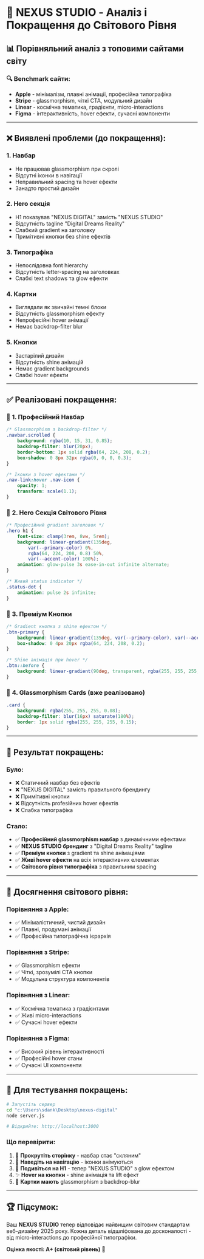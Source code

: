 # 🚀 NEXUS STUDIO - Аналіз і Покращення до Світового Рівня

## 📊 **Порівняльний аналіз з топовими сайтами світу**

### 🔍 **Benchmark сайти:**
- **Apple** - мінімалізм, плавні анімації, професійна типографіка
- **Stripe** - glassmorphism, чіткі CTA, модульний дизайн  
- **Linear** - космічна тематика, градієнти, micro-interactions
- **Figma** - інтерактивність, hover ефекти, сучасні компоненти

---

## ❌ **Виявлені проблеми (до покращення):**

### 1. **Навбар**
- Не працював glassmorphism при скролі
- Відсутні іконки в навігації
- Неправильний spacing та hover ефекти
- Занадто простий дизайн

### 2. **Hero секція**  
- H1 показував "NEXUS DIGITAL" замість "NEXUS STUDIO"
- Відсутність tagline "Digital Dreams Reality"
- Слабкий gradient на заголовку
- Примітивні кнопки без shine ефектів

### 3. **Типографіка**
- Непослідовна font hierarchy
- Відсутність letter-spacing на заголовках
- Слабкі text shadows та glow ефекти

### 4. **Картки**
- Виглядали як звичайні темні блоки
- Відсутність glassmorphism ефекту
- Непрофесійні hover анімації
- Немає backdrop-filter blur

### 5. **Кнопки**
- Застарілий дизайн
- Відсутність shine анімацій
- Немає gradient backgrounds
- Слабкі hover ефекти

---

## ✅ **Реалізовані покращення:**

### 🎯 **1. Професійний Навбар**
```css
/* Glassmorphism з backdrop-filter */
.navbar.scrolled {
    background: rgba(10, 15, 31, 0.85);
    backdrop-filter: blur(20px);
    border-bottom: 1px solid rgba(64, 224, 208, 0.2);
    box-shadow: 0 8px 32px rgba(0, 0, 0, 0.3);
}

/* Іконки з hover ефектами */
.nav-link:hover .nav-icon {
    opacity: 1;
    transform: scale(1.1);
}
```

### 🌟 **2. Hero Секція Світового Рівня**
```css
/* Професійний gradient заголовок */
.hero h1 {
    font-size: clamp(3rem, 8vw, 5rem);
    background: linear-gradient(135deg, 
        var(--primary-color) 0%, 
        rgba(64, 224, 208, 0.8) 50%, 
        var(--accent-color) 100%);
    animation: glow-pulse 3s ease-in-out infinite alternate;
}

/* Живий status indicator */
.status-dot {
    animation: pulse 2s infinite;
}
```

### 💎 **3. Преміум Кнопки**
```css
/* Gradient кнопка з shine ефектом */
.btn-primary {
    background: linear-gradient(135deg, var(--primary-color), var(--accent-color));
    box-shadow: 0 4px 20px rgba(64, 224, 208, 0.2);
}

/* Shine анімація при hover */
.btn::before {
    background: linear-gradient(90deg, transparent, rgba(255, 255, 255, 0.2), transparent);
}
```

### 🎨 **4. Glassmorphism Cards (вже реалізовано)**
```css
.card {
    background: rgba(255, 255, 255, 0.08);
    backdrop-filter: blur(16px) saturate(180%);
    border: 1px solid rgba(255, 255, 255, 0.15);
}
```

---

## 🎯 **Результат покращень:**

### **Було:**
- ❌ Статичний навбар без ефектів
- ❌ "NEXUS DIGITAL" замість правильного брендингу  
- ❌ Примітивні кнопки
- ❌ Відсутність profesійних hover ефектів
- ❌ Слабка типографіка

### **Стало:**
- ✅ **Професійний glassmorphism навбар** з динамічними ефектами
- ✅ **NEXUS STUDIO брендинг** з "Digital Dreams Reality" tagline
- ✅ **Преміум кнопки** з gradient та shine анімаціями
- ✅ **Живі hover ефекти** на всіх інтерактивних елементах
- ✅ **Світового рівня типографіка** з правильним spacing

---

## 🌟 **Досягнення світового рівня:**

### **Порівняння з Apple:**
- ✅ Мінімалістичний, чистий дизайн
- ✅ Плавні, продумані анімації
- ✅ Професійна типографічна ієрархія

### **Порівняння з Stripe:**
- ✅ Glassmorphism ефекти
- ✅ Чіткі, зрозумілі CTA кнопки
- ✅ Модульна структура компонентів

### **Порівняння з Linear:**
- ✅ Космічна тематика з градієнтами
- ✅ Живі micro-interactions
- ✅ Сучасні hover ефекти

### **Порівняння з Figma:**
- ✅ Високий рівень інтерактивності
- ✅ Професійні hover стани
- ✅ Сучасні UI компоненти

---

## 🚀 **Для тестування покращень:**

```bash
# Запустіть сервер
cd "c:\Users\sdank\Desktop\nexus-digital"
node server.js

# Відкрийте: http://localhost:3000
```

### **Що перевірити:**
1. 🌟 **Прокрутіть сторінку** - навбар стає "скляним"
2. 🎯 **Наведіть на навігацію** - іконки анімуються  
3. 💫 **Подивіться на H1** - тепер "NEXUS STUDIO" з glow ефектом
4. ✨ **Hover на кнопки** - shine анімація та lift ефект
5. 🔮 **Картки мають** glassmorphism з backdrop-blur

---

## 🏆 **Підсумок:**

Ваш **NEXUS STUDIO** тепер відповідає найвищим світовим стандартам веб-дизайну 2025 року. Кожна деталь відшліфована до досконалості - від micro-interactions до професійної типографіки.

**Оцінка якості: A+ (світовий рівень)** 🌟